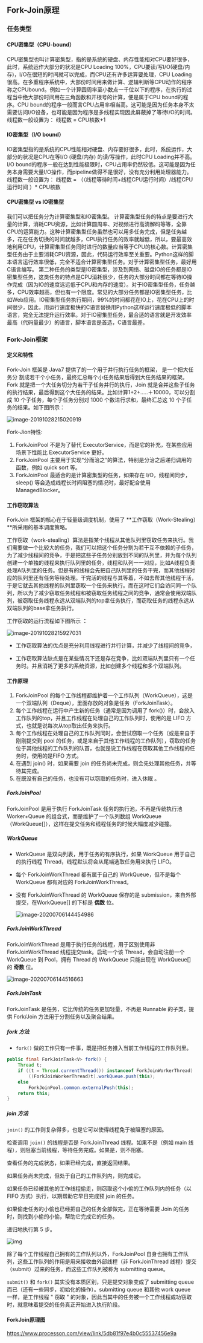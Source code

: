 ## Fork-Join原理



### 任务类型

#### CPU密集型（CPU-bound）
CPU密集型也叫计算密集型，指的是系统的硬盘、内存性能相对CPU要好很多，此时，系统运作大部分的状况是CPU Loading 100%，CPU要读/写I/O(硬盘/内存)，I/O在很短的时间就可以完成，而CPU还有许多运算要处理，CPU Loading很高。在多重程序系统中，大部份时间用来做计算、逻辑判断等CPU动作的程序称之CPUbound。例如一个计算圆周率至小数点一千位以下的程序，在执行的过程当中绝大部份时间用在三角函数和开根号的计算，便是属于CPU bound的程序。CPU bound的程序一般而言CPU占用率相当高。这可能是因为任务本身不太需要访问I/O设备，也可能是因为程序是多线程实现因此屏蔽掉了等待I/O的时间。
线程数一般设置为：
线程数 = CPU核数+1 

#### IO密集型（I/O bound）
IO密集型指的是系统的CPU性能相对硬盘、内存要好很多，此时，系统运作，大部分的状况是CPU在等I/O (硬盘/内存) 的读/写操作，此时CPU Loading并不高。I/O bound的程序一般在达到性能极限时，CPU占用率仍然较低。这可能是因为任务本身需要大量I/O操作，而pipeline做得不是很好，没有充分利用处理器能力。
线程数一般设置为： 
线程数 = （（线程等待时间+线程CPU运行时间）/线程CPU运行时间 ）* CPU核数



####  CPU密集型 vs IO密集型
我们可以把任务分为计算密集型和IO密集型。
计算密集型任务的特点是要进行大量的计算，消耗CPU资源，比如计算圆周率、对视频进行高清解码等等，全靠CPU的运算能力。这种计算密集型任务虽然也可以用多任务完成，但是任务越多，花在任务切换的时间就越多，CPU执行任务的效率就越低，所以，要最高效地利用CPU，计算密集型任务同时进行的数量应当等于CPU的核心数。计算密集型任务由于主要消耗CPU资源，因此，代码运行效率至关重要。Python这样的脚本语言运行效率很低，完全不适合计算密集型任务。对于计算密集型任务，最好用C语言编写。
第二种任务的类型是IO密集型，涉及到网络、磁盘IO的任务都是IO密集型任务，这类任务的特点是CPU消耗很少，任务的大部分时间都在等待IO操作完成（因为IO的速度远远低于CPU和内存的速度）。对于IO密集型任务，任务越多，CPU效率越高，但也有一个限度。常见的大部分任务都是IO密集型任务，比如Web应用。IO密集型任务执行期间，99%的时间都花在IO上，花在CPU上的时间很少，因此，用运行速度极快的C语言替换用Python这样运行速度极低的脚本语言，完全无法提升运行效率。对于IO密集型任务，最合适的语言就是开发效率最高（代码量最少）的语言，脚本语言是首选，C语言最差。  

### Fork-Join框架

#### 定义和特性

Fork-Join 框架是 Java7 提供了的一个用于并行执行任务的框架， 是一个把大任务分
割成若干个小任务，最终汇总每个小任务结果后得到大任务结果的框架。
Fork 就是把一个大任务切分为若干子任务并行的执行，Join 就是合并这些子任务的执行结果，最后得到这个大任务的结果。比如计算1+2+.....＋10000，可以分割成 10 个子任务，每个子任务分别对 1000 个数进行求和，最终汇总这 10 个子任务的结果。如下图所示：  

![image-20191028215020919](Forkjoin相关概念和原理.assets/image-20191028215020919.png)

Fork-Jion特性:

1. ForkJoinPool 不是为了替代 ExecutorService，而是它的补充，在某些应用场景下性能比 ExecutorService 更好。
2. ForkJoinPool 主要用于实现“分而治之”的算法，特别是分治之后递归调用的函数，例如 quick sort 等。
3. ForkJoinPool 最适合的是计算密集型的任务，如果存在 I/O，线程间同步，sleep() 等会造成线程长时间阻塞的情况时，最好配合使用 ManagedBlocker。  

####  工作窃取算法

ForkJoin 框架的核心在于轻量级调度机制，使用了 **工作窃取（Work-Stealing）**所采用的基本调度策略。

工作窃取（work-stealing）算法是指某个线程从其他队列里窃取任务来执行。我们需要做一个比较大的任务，我们可以把这个任务分割为若干互不依赖的子任务，为了减少线程间的竞争，于是把这些子任务分别放到不同的队列里，并为每个队列创建一个单独的线程来执行队列里的任务，线程和队列一一对应，比如A线程负责处理A队列里的任务。但是有的线程会先把自己队列里的任务干完，而其他线程对应的队列里还有任务等待处理。干完活的线程与其等着，不如去帮其他线程干活，于是它就去其他线程的队列里窃取一个任务来执行。而在这时它们会访问同一个队列，所以为了减少窃取任务线程和被窃取任务线程之间的竞争，通常会使用双端队列，被窃取任务线程永远从双端队列的top拿任务执行，而窃取任务的线程永远从双端队列的base拿任务执行。

 工作窃取的运行流程如下图所示 ：

![image-20191028215927031](Forkjoin相关概念和原理.assets/image-20191028215927031.png)

- 工作窃取算法的优点是充分利用线程进行并行计算，并减少了线程间的竞争，

- 工作窃取算法缺点是在某些情况下还是存在竞争，比如双端队列里只有一个任务时。并且消耗了更多的系统资源，比如创建多个线程和多个双端队列。  

#### 工作原理

1. ForkJoinPool 的每个工作线程都维护着一个工作队列（WorkQueue），这是一个双端队列（Deque），里面存放的对象是任务（ForkJoinTask）。
2. 每个工作线程在运行中产生新的任务（通常是因为调用了 fork()）时，会放入工作队列的top，并且工作线程在处理自己的工作队列时，使用的是 LIFO 方式，也就是说每次从top取出任务来执行。
3. 每个工作线程在处理自己的工作队列同时，会尝试窃取一个任务（或是来自于刚刚提交到 pool 的任务，或是来自于其他工作线程的工作队列），窃取的任务位于其他线程的工作队列的队首，也就是说工作线程在窃取其他工作线程的任务时，使用的是FIFO 方式。
4. 在遇到 join() 时，如果需要 join 的任务尚未完成，则会先处理其他任务，并等待其完成。
5. 在既没有自己的任务，也没有可以窃取的任务时，进入休眠 。

##### ForkJoinPool

ForkJoinPool 是用于执行 ForkJoinTask 任务的执行池，不再是传统执行池 Worker+Queue 的组合式，而是维护了一个队列数组 WorkQueue（WorkQueue[]），这样在提交任务和线程任务的时候大幅度减少碰撞。

##### WorkQueue

- WorkQueue 是双向列表，用于任务的有序执行，如果 WorkQueue 用于自己的执行线程 Thread，线程默认将会从尾端选取任务用来执行 LIFO。
- 每个 ForkJoinWorkThread 都有属于自己的 WorkQueue，但不是每个 WorkQueue 都有对应的 ForkJoinWorkThread。
- 没有 ForkJoinWorkThread 的 WorkQueue 保存的是 submission，来自外部提交，在WorkQueue[] 的下标是 **偶数** 位。

  ![image-20200706144454986](ForkJoin相关概念和原理.assets/image-20200706144454986.png) 

##### ForkJoinWorkThread

ForkJoinWorkThread 是用于执行任务的线程，用于区别使用非 ForkJoinWorkThread 线程提交task。启动一个该 Thread，会自动注册一个 WorkQueue 到 Pool，拥有 Thread 的 WorkQueue 只能出现在 WorkQueue[] 的 **奇数** 位。

![image-20200706144516663](ForkJoin相关概念和原理.assets/image-20200706144516663.png)

##### ForkJoinTask

ForkJoinTask 是任务，它比传统的任务更加轻量，不再是 Runnable 的子类，提供 Fork/Join 方法用于分割任务以及聚合结果。

##### fork 方法

- `fork()` 做的工作只有一件事，既是把任务推入当前工作线程的工作队列里。

```java
public final ForkJoinTask<V> fork() {
    Thread t;
    if ((t = Thread.currentThread()) instanceof ForkJoinWorkerThread)
        ((ForkJoinWorkerThread)t).workQueue.push(this);
    else
        ForkJoinPool.common.externalPush(this);
    return this;
}
```

##### join 方法

`join()` 的工作则复杂得多，也是它可以使得线程免于被阻塞的原因。 

检查调用 `join()` 的线程是否是 ForkJoinThread 线程。如果不是（例如 main 线程），则阻塞当前线程，等待任务完成。如果是，则不阻塞。

查看任务的完成状态，如果已经完成，直接返回结果。

如果任务尚未完成，但处于自己的工作队列内，则完成它。

如果任务已经被其他的工作线程偷走，则窃取这个小偷的工作队列内的任务（以 FIFO 方式）执行，以期帮助它早日完成预 join 的任务。

如果偷走任务的小偷也已经把自己的任务全部做完，正在等待需要 Join 的任务时，则找到小偷的小偷，帮助它完成它的任务。

递归地执行第 5 步。



 ![img](https://upload-images.jianshu.io/upload_images/5714666-58f10703ffe96c39.png?imageMogr2/auto-orient/strip|imageView2/2/w/475/format/webp) 

除了每个工作线程自己拥有的工作队列以外，ForkJoinPool 自身也拥有工作队列，这些工作队列的作用是用来接收由外部线程（非 ForkJoinThread 线程）提交（submit）过来的任务，而这些工作队列被称为 submitting queue。 

 `submit()` 和 `fork()` 其实没有本质区别，只是提交对象变成了 submitting queue 而已（还有一些同步，初始化的操作）。submitting queue 和其他 work queue 一样，是工作线程 " 窃取 " 的对象，因此当其中的任务被一个工作线程成功窃取时，就意味着提交的任务真正开始进入执行阶段。



#### ForkJoin原理图

https://www.processon.com/view/link/5db81f97e4b0c55537456e9a